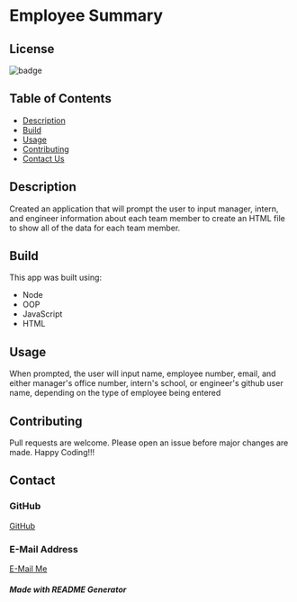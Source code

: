 # Employee Summary

  ## License
  ![badge](https://img.shields.io/static/v1?label=License&message=MIT&color=blue)
  
  ## Table of Contents
   - [Description](#description)
   - [Build](#build)
   - [Usage](#usage)
   - [Contributing](#contributing)
   - [Contact Us](#contact)

  
  ## Description 
  Created an application that will prompt the user to input manager, intern, and engineer information about each team member to create an HTML file to show all of the data for each team member.
  
  ## Build
  This app was built using:
   - Node
   - OOP
   - JavaScript
   - HTML

  ## Usage 
  When prompted, the user will input name, employee number, email, and either manager's office number, intern's school, or engineer's github user name, depending on the type of employee being entered

  ## Contributing
  Pull requests are welcome.  Please open an issue before major changes are made.  Happy Coding!!!
  

  ## Contact
  ### GitHub
  [GitHub](https://github.com/lundyc0917)
  ### E-Mail Address
  [E-Mail Me](lundyc0917@gmail.com)
  

  ##### *Made with README Generator*